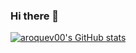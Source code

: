 ### Hi there 👋

[![aroquev00's GitHub stats](https://github-readme-stats.vercel.app/api?username=aroquev00&count_private=true&show_icons=true&theme=radical)](https://github.com/anuraghazra/github-readme-stats)

